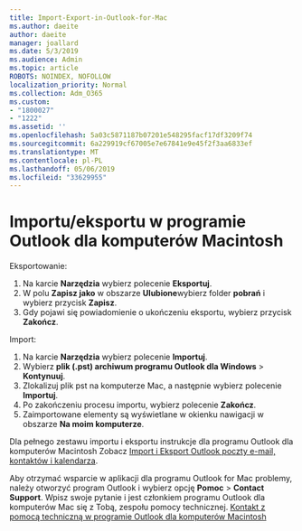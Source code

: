 ```yaml
---
title: Import-Export-in-Outlook-for-Mac
ms.author: daeite
author: daeite
manager: joallard
ms.date: 5/3/2019
ms.audience: Admin
ms.topic: article
ROBOTS: NOINDEX, NOFOLLOW
localization_priority: Normal
ms.collection: Adm_O365
ms.custom:
- "1800027"
- "1222"
ms.assetid: ''
ms.openlocfilehash: 5a03c5871187b07201e548295facf17df3209f74
ms.sourcegitcommit: 6a229919cf67005e7e67841e9e45f2f3aa6833ef
ms.translationtype: MT
ms.contentlocale: pl-PL
ms.lasthandoff: 05/06/2019
ms.locfileid: "33629955"
---
```

# <a name="importexport-in-outlook-for-mac"></a>Importu/eksportu w programie Outlook dla komputerów Macintosh 

Eksportowanie:
1. Na karcie **Narzędzia** wybierz polecenie **Eksportuj**.
2. W polu **Zapisz jako** w obszarze **Ulubione**wybierz folder **pobrań** i wybierz przycisk **Zapisz**.
3. Gdy pojawi się powiadomienie o ukończeniu eksportu, wybierz przycisk **Zakończ**.

Import:
1. Na karcie **Narzędzia** wybierz polecenie **Importuj**.
2. Wybierz **plik (.pst) archiwum programu Outlook dla Windows** > **Kontynuuj**.
3. Zlokalizuj plik pst na komputerze Mac, a następnie wybierz polecenie **Importuj**.
4. Po zakończeniu procesu importu, wybierz polecenie **Zakończ**.
5. Zaimportowane elementy są wyświetlane w okienku nawigacji w obszarze **Na moim komputerze**.

Dla pełnego zestawu importu i eksportu instrukcje dla programu Outlook dla komputerów Macintosh Zobacz [Import i Eksport Outlook poczty e-mail, kontaktów i kalendarza](https://support.office.com/article/92577192-3881-4502-b79d-c3bbada6c8ef#ID0EAACAAA=Mac). 

Aby otrzymać wsparcie w aplikacji dla programu Outlook for Mac problemy, należy otworzyć program Outlook i wybierz opcję **Pomoc** > **Contact Support**. Wpisz swoje pytanie i jest członkiem programu Outlook dla komputerów Mac się z Tobą, zespołu pomocy technicznej. [Kontakt z pomocą techniczną w programie Outlook dla komputerów Macintosh](https://go.microsoft.com/fwlink/?linkid=2002400&clcid=0x409)